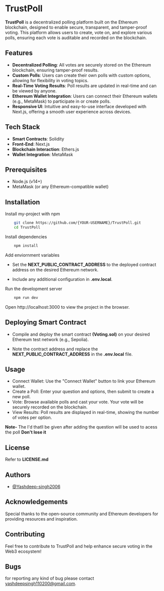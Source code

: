
# TrustPoll

**TrustPoll** is a decentralized polling platform built on the Ethereum blockchain, designed to enable secure, transparent, and tamper-proof voting. This platform allows users to create, vote on, and explore various polls, ensuring each vote is auditable and recorded on the blockchain.



## Features

- **Decentralized Polling**: All votes are securely stored on the Ethereum blockchain, ensuring tamper-proof results.
- **Custom Polls**: Users can create their own polls with custom options, allowing for flexibility in voting topics.
- **Real-Time Voting Results**: Poll results are updated in real-time and can be viewed by anyone.
- **Ethereum Wallet Integration**: Users can connect their Ethereum wallets (e.g., MetaMask) to participate in or create polls.
- **Responsive UI**: Intuitive and easy-to-use interface developed with Next.js, offering a smooth user experience across devices.

## Tech Stack

- **Smart Contracts**: Solidity
- **Front-End**: Next.js
- **Blockchain Interaction**: Ethers.js
- **Wallet Integration**: MetaMask


## Prerequisites

- Node.js (v14+)
- MetaMask (or any Ethereum-compatible wallet)
## Installation

Install my-project with npm

```bash
    git clone https://github.com/{YOUR-USERNAME}/TrustPoll.git
    cd TrustPoll
```

Install dependencies

```bash
    npm install
```

Add enviornment variables


- Set the **NEXT_PUBLIC_CONTRACT_ADDRESS** to the deployed contract address on the desired Ethereum network.  

- Include any additional configuration in **.env.local**.


Run the development server

```bash
    npm run dev
```

Open http://localhost:3000 to view the project in the browser.
## Deploying Smart Contract

- Compile and deploy the smart contract **(Voting.sol)** on your desired Ethereum test network (e.g., Sepolia).

- Note the contract address and replace the **NEXT_PUBLIC_CONTRACT_ADDRESS** in the **.env.local** file.


## Usage

- Connect Wallet: Use the "Connect Wallet" button to link your Ethereum wallet.
- Create a Poll: Enter your question and options, then submit to create a new poll.
- Vote: Browse available polls and cast your vote. Your vote will be securely recorded on the blockchain.
- View Results: Poll results are displayed in real-time, showing the number of votes per option.

**Note-** The I'd thatll be given after adding the question will be used to acess the poll
**Don't lose it**
## License

Refer to **LICENSE.md**


## Authors

- [@Yashdeep-singh2006](https://github.com/Yashdeep-singh2006)


## Acknowledgements

 Special thanks to the open-source community and Ethereum developers for providing resources and inspiration.


## Contributing

Feel free to contribute to TrustPoll and help enhance secure voting in the Web3 ecosystem!




## Bugs

for reporting any kind of bug please contact yashdeepsingh110200@gmail.com.